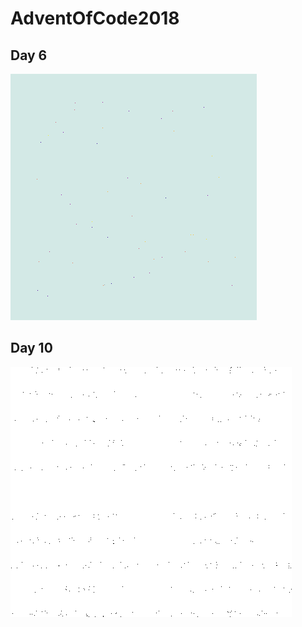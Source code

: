 # AdventOfCode2018

## Day 6
![Day 6](/day6/img/day6_animation_fast.gif)

## Day 10
![Day 10](/day10/img/day10.gif)
